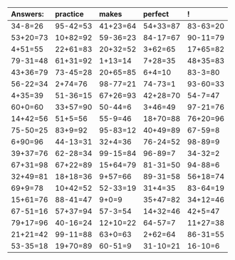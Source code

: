 | Answers: | practice | makes | perfect | ! |
| :--- | :--- | :--- | :--- | :--- |
| 34-8=26 | 95-42=53 | 41+23=64 | 54+33=87 | 83-63=20 | 
| 53+20=73 | 10+82=92 | 59-36=23 | 84-17=67 | 90-11=79 | 
| 4+51=55 | 22+61=83 | 20+32=52 | 3+62=65 | 17+65=82 | 
| 79-31=48 | 61+31=92 | 1+13=14 | 7+28=35 | 48+35=83 | 
| 43+36=79 | 73-45=28 | 20+65=85 | 6+4=10 | 83-3=80 | 
| 56-22=34 | 2+74=76 | 98-77=21 | 74-73=1 | 93-60=33 | 
| 4+35=39 | 51-36=15 | 67+26=93 | 42+28=70 | 54-7=47 | 
| 60+0=60 | 33+57=90 | 50-44=6 | 3+46=49 | 97-21=76 | 
| 14+42=56 | 51+5=56 | 55-9=46 | 18+70=88 | 76+20=96 | 
| 75-50=25 | 83+9=92 | 95-83=12 | 40+49=89 | 67-59=8 | 
| 6+90=96 | 44-13=31 | 32+4=36 | 76-24=52 | 98-89=9 | 
| 39+37=76 | 62-28=34 | 99-15=84 | 96-89=7 | 34-32=2 | 
| 67+31=98 | 67+22=89 | 15+64=79 | 81-31=50 | 94-88=6 | 
| 32+49=81 | 18+18=36 | 9+57=66 | 89-31=58 | 56+18=74 | 
| 69+9=78 | 10+42=52 | 52-33=19 | 31+4=35 | 83-64=19 | 
| 15+61=76 | 88-41=47 | 9+0=9 | 35+47=82 | 34+12=46 | 
| 67-51=16 | 57+37=94 | 57-3=54 | 14+32=46 | 42+5=47 | 
| 79+17=96 | 40-16=24 | 12+10=22 | 64-57=7 | 11+27=38 | 
| 21+21=42 | 99-11=88 | 63+0=63 | 2+62=64 | 86-31=55 | 
| 53-35=18 | 19+70=89 | 60-51=9 | 31-10=21 | 16-10=6 | 
